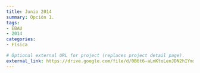 ```yaml
---
title: Junio 2014
summary: Opción 1.
tags:
- EBAU
- 2014
categories:
- Física

# Optional external URL for project (replaces project detail page).
external_link: https://drive.google.com/file/d/0B6t6-aLmKtoLenJDN2hIYmxMS0E/view
---
```

